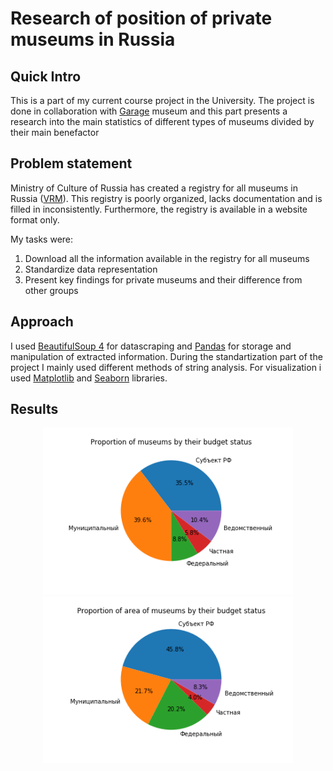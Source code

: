 # Research of position of private museums in Russia

## Quick Intro

This is a part of my current course project in the University. The project is done in collaboration with [Garage](https://garagemca.org/en) museum and this part presents a research into the main statistics of different types of museums divided by their main benefactor

## Problem statement

Ministry of Culture of Russia has created a registry for all museums in Russia ([VRM](http://vrm.museum.ru/)). This registry is poorly organized, lacks documentation and is filled in inconsistently. Furthermore, the registry is available in a website format only. 

My tasks were: 
1. Download all the information available in the registry for all museums
2. Standardize data representation
3. Present key findings for private museums and their difference from other groups

## Approach

I used [BeautifulSoup 4](https://www.crummy.com/software/BeautifulSoup/bs4/doc/) for datascraping and [Pandas](https://pandas.pydata.org/docs/) for storage and manipulation of extracted information. During the standartization part of the project I mainly used different methods of string analysis. For visualization i used [Matplotlib](https://matplotlib.org/stable/index.html#) and [Seaborn](https://seaborn.pydata.org/#) libraries.

## Results
<p float = "left" align="center">
    <img src = "https://github.com/nordnick/Personal-Projects/blob/master/Research%20of%20position%20of%20private%20museums%20in%20Russia/plots/proportion-of-museums-by-their-budget-status.png?raw=true" width = 400>
    <img src = "https://github.com/nordnick/Personal-Projects/blob/master/Research%20of%20position%20of%20private%20museums%20in%20Russia/plots/proportion-of-area-of-museums-by-their-budget-status.png?raw=true" width = 400>
<p>
